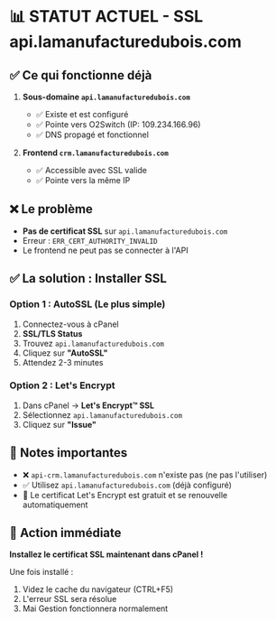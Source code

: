 # 📊 STATUT ACTUEL - SSL api.lamanufacturedubois.com

## ✅ Ce qui fonctionne déjà

1. **Sous-domaine `api.lamanufacturedubois.com`** 
   - ✅ Existe et est configuré
   - ✅ Pointe vers O2Switch (IP: 109.234.166.96)
   - ✅ DNS propagé et fonctionnel

2. **Frontend `crm.lamanufacturedubois.com`**
   - ✅ Accessible avec SSL valide
   - ✅ Pointe vers la même IP

## ❌ Le problème

- **Pas de certificat SSL** sur `api.lamanufacturedubois.com`
- Erreur : `ERR_CERT_AUTHORITY_INVALID`
- Le frontend ne peut pas se connecter à l'API

## ✅ La solution : Installer SSL

### Option 1 : AutoSSL (Le plus simple)
1. Connectez-vous à cPanel
2. **SSL/TLS Status**
3. Trouvez `api.lamanufacturedubois.com`
4. Cliquez sur **"AutoSSL"**
5. Attendez 2-3 minutes

### Option 2 : Let's Encrypt
1. Dans cPanel → **Let's Encrypt™ SSL**
2. Sélectionnez `api.lamanufacturedubois.com`
3. Cliquez sur **"Issue"**

## 📝 Notes importantes

- ❌ `api-crm.lamanufacturedubois.com` n'existe pas (ne pas l'utiliser)
- ✅ Utilisez `api.lamanufacturedubois.com` (déjà configuré)
- 🔄 Le certificat Let's Encrypt est gratuit et se renouvelle automatiquement

## 🚀 Action immédiate

**Installez le certificat SSL maintenant dans cPanel !**

Une fois installé :
1. Videz le cache du navigateur (CTRL+F5)
2. L'erreur SSL sera résolue
3. Mai Gestion fonctionnera normalement 